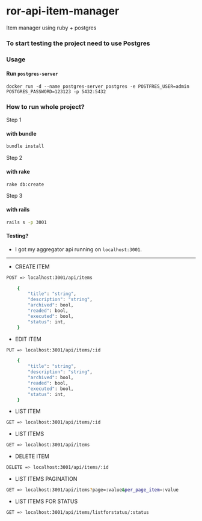 # ror-api-item-manager
Item manager using ruby + postgres

### To start testing the project need to use Postgres

### Usage

#### Run `postgres-server`

    docker run -d --name postgres-server postgres -e POSTFRES_USER=admin POSTGRES_PASSWORD=123123 -p 5432:5432


### How to run whole project?

  Step 1
  
#### with bundle
```sh
bundle install 
```

  Step 2
  
#### with rake
```sh
rake db:create
```

  Step 3
  
#### with rails
```sh
rails s -p 3001
```

#### Testing?

- I got my aggregator api running on `localhost:3001`.

---

- CREATE ITEM

 ```sh
POST => localhost:3001/api/items
```

```sh
    {
        "title": "string",
        "description": "string",
        "archived": bool,
        "readed": bool,
        "executed": bool,
        "status": int,
    }
```

- EDIT ITEM

 ```sh
PUT => localhost:3001/api/items/:id
```

```sh
    {
        "title": "string",
        "description": "string",
        "archived": bool,
        "readed": bool,
        "executed": bool,
        "status": int,
    }
```

- LIST ITEM

 ```sh
GET => localhost:3001/api/items/:id
```

- LIST ITEMS

 ```sh
GET => localhost:3001/api/items
```

- DELETE ITEM

 ```sh
DELETE => localhost:3001/api/items/:id
```

- LIST ITEMS PAGINATION

 ```sh
GET => localhost:3001/api/items?page=:value&per_page_item=:value
```

- LIST ITEMS FOR STATUS

 ```sh
GET => localhost:3001/api/items/listforstatus/:status
```
